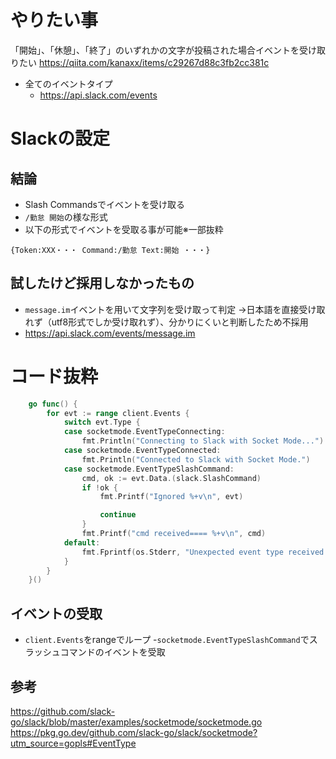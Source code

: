 # やりたい事
「開始」、「休憩」、「終了」のいずれかの文字が投稿された場合イベントを受け取りたい
https://qiita.com/kanaxx/items/c29267d88c3fb2cc381c
- 全てのイベントタイプ
  - https://api.slack.com/events

# Slackの設定
## 結論
- Slash Commandsでイベントを受け取る
- `/勤怠 開始`の様な形式
- 以下の形式でイベントを受取る事が可能※一部抜粋
```
{Token:XXX・・・ Command:/勤怠 Text:開始 ・・・}
```

## 試したけど採用しなかったもの
- `message.im`イベントを用いて文字列を受け取って判定
→日本語を直接受け取れず（utf8形式でしか受け取れず）、分かりにくいと判断したため不採用
- https://api.slack.com/events/message.im

# コード抜粋
```go
	go func() {
		for evt := range client.Events {
			switch evt.Type {
			case socketmode.EventTypeConnecting:
				fmt.Println("Connecting to Slack with Socket Mode...")
			case socketmode.EventTypeConnected:
				fmt.Println("Connected to Slack with Socket Mode.")
			case socketmode.EventTypeSlashCommand:
				cmd, ok := evt.Data.(slack.SlashCommand)
				if !ok {
					fmt.Printf("Ignored %+v\n", evt)

					continue
				}
				fmt.Printf("cmd received==== %+v\n", cmd)
			default:
				fmt.Fprintf(os.Stderr, "Unexpected event type received: %s\n", evt.Type)
			}
		}
	}()
```
## イベントの受取
- `client.Events`をrangeでループ
-`socketmode.EventTypeSlashCommand`でスラッシュコマンドのイベントを受取

## 参考
https://github.com/slack-go/slack/blob/master/examples/socketmode/socketmode.go
https://pkg.go.dev/github.com/slack-go/slack/socketmode?utm_source=gopls#EventType
